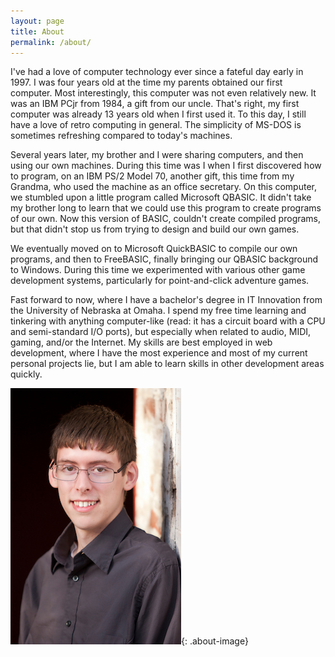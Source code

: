 ```yaml
---
layout: page
title: About
permalink: /about/
---
```


I've had a love of computer technology ever since a fateful day early in 1997. I was four years old at the time my parents obtained our first computer. Most interestingly, this computer was not even relatively new. It was an IBM PCjr from 1984, a gift from our uncle. That's right, my first computer was already 13 years old when I first used it. To this day, I still have a love of retro computing in general. The simplicity of MS-DOS is sometimes refreshing compared to today's machines.

Several years later, my brother and I were sharing computers, and then using our own machines. During this time was I when I first discovered how to program, on an IBM PS/2 Model 70, another gift, this time from my Grandma, who used the machine as an office secretary. On this computer, we stumbled upon a little program called Microsoft QBASIC. It didn't take my brother long to learn that we could use this program to create programs of our own. Now this version of BASIC, couldn't create compiled programs, but that didn't stop us from trying to design and build our own games.

We eventually moved on to Microsoft QuickBASIC to compile our own programs, and then to FreeBASIC, finally bringing our QBASIC background to Windows. During this time we experimented with various other game development systems, particularly for point-and-click adventure games.

Fast forward to now, where I have a bachelor's degree in IT Innovation from the University of Nebraska at Omaha. I spend my free time learning and tinkering with anything computer-like (read: it has a circuit board with a CPU and semi-standard I/O ports), but especially when related to audio, MIDI, gaming, and/or the Internet. My skills are best employed in web development, where I have the most experience and most of my current personal projects lie, but I am able to learn skills in other development areas quickly.

![Nicholas Lauber](assets/nlauber.jpg){: .about-image}
